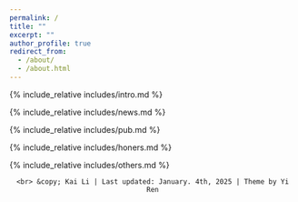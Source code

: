 ```yaml
---
permalink: /
title: ""
excerpt: ""
author_profile: true
redirect_from: 
  - /about/
  - /about.html
---
```


<span class='anchor' id='about-me'></span>
{% include_relative includes/intro.md %}

{% include_relative includes/news.md %}

{% include_relative includes/pub.md %}

{% include_relative includes/honers.md %}

{% include_relative includes/others.md %}

<center>
    <script type='text/javascript' id='clustrmaps' src='//cdn.clustrmaps.com/map_v2.js?cl=ffffff&w=300&t=tt&d=pGgE1hMket84twOks8hu76lWjl5ORukOJRPcVR9nRBI&co=2d78ad&ct=ffffff&cmo=3acc3a&cmn=ff5353'></script>

    <br> &copy; Kai Li | Last updated: January. 4th, 2025 | Theme by Yi Ren
</center>
